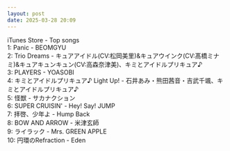 ```yaml
---
layout: post
date: 2025-03-28 20:09
---
```


iTunes Store - Top songs<br />
1: Panic - BEOMGYU<br />
2: Trio Dreams - キュアアイドル(CV:松岡美里)&キュアウインク(CV:髙橋ミナミ)&キュアキュンキュン(CV:高森奈津美)、キミとアイドルプリキュア♪<br />
3: PLAYERS - YOASOBI<br />
4: キミとアイドルプリキュア♪ Light Up! - 石井あみ・熊田茜音・吉武千颯、キミとアイドルプリキュア♪<br />
5: 怪獣 - サカナクション<br />
6: SUPER CRUISIN' - Hey! Say! JUMP<br />
7: 拝啓、少年よ - Hump Back<br />
8: BOW AND ARROW - 米津玄師<br />
9: ライラック - Mrs. GREEN APPLE<br />
10: 円環のRefraction - Eden<br />

